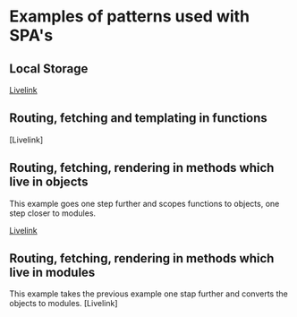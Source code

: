 # Examples of patterns used with SPA's

## Local Storage
[Livelink](https://codepen.io/Senpaizuri/pen/LYVZjQB)

## Routing, fetching and templating in functions
[Livelink]

## Routing, fetching, rendering in methods which live in objects
This example goes one step further and scopes functions to objects, one step closer to modules.

[Livelink](https://vizhub.com/Razpudding/21168a56571643e8ba7951892787f9b3?edit=files&file=index.js)

## Routing, fetching, rendering in methods which live in modules
This example takes the previous example one stap further and converts the objects to modules.
[Livelink]
